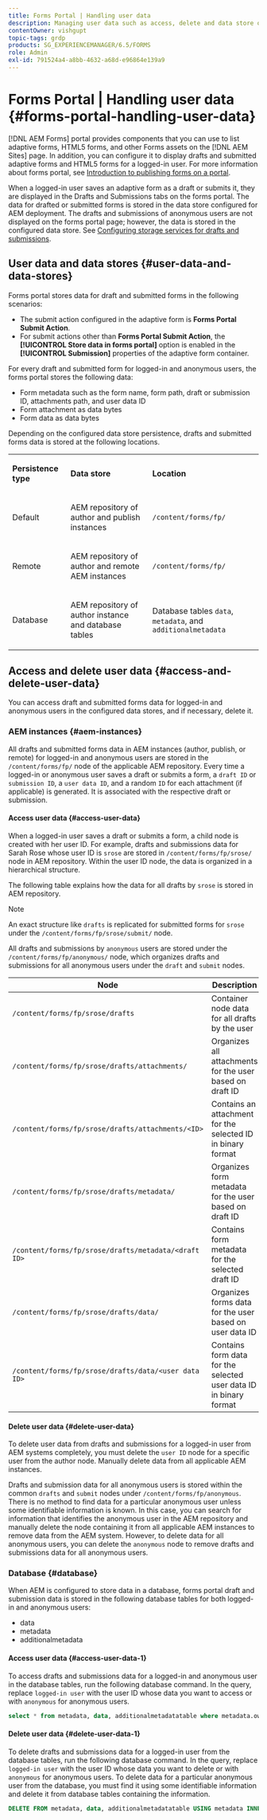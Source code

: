 ```yaml
---
title: Forms Portal | Handling user data
description: Managing user data such as access, delete and data store on AEM Forms portal.
contentOwner: vishgupt
topic-tags: grdp
products: SG_EXPERIENCEMANAGER/6.5/FORMS
role: Admin
exl-id: 791524a4-a8bb-4632-a68d-e96864e139a9
---
```

# Forms Portal | Handling user data {#forms-portal-handling-user-data}

[!DNL AEM Forms] portal provides components that you can use to list adaptive forms, HTML5 forms, and other Forms assets on the [!DNL AEM Sites] page. In addition, you can configure it to display drafts and submitted adaptive forms and HTML5 forms for a logged-in user. For more information about forms portal, see [Introduction to publishing forms on a portal](/help/forms/using/introduction-publishing-forms.md).

When a logged-in user saves an adaptive form as a draft or submits it, they are displayed in the Drafts and Submissions tabs on the forms portal. The data for drafted or submitted forms is stored in the data store configured for AEM deployment. The drafts and submissions of anonymous users are not displayed on the forms portal page; however, the data is stored in the configured data store. See [Configuring storage services for drafts and submissions](/help/forms/using/configuring-draft-submission-storage.md).

## User data and data stores {#user-data-and-data-stores}

Forms portal stores data for draft and submitted forms in the following scenarios:

* The submit action configured in the adaptive form is **Forms Portal Submit Action**.
* For submit actions other than **Forms Portal Submit Action**, the **[!UICONTROL Store data in forms portal]** option is enabled in the **[!UICONTROL Submission]** properties of the adaptive form container.

For every draft and submitted form for logged-in and anonymous users, the forms portal stores the following data:

* Form metadata such as the form name, form path, draft or submission ID, attachments path, and user data ID
* Form attachment as data bytes
* Form data as data bytes

Depending on the configured data store persistence, drafts and submitted forms data is stored at the following locations.

<table>
 <tbody>
  <tr>
   <td><p><strong>Persistence type</strong></p> </td>
   <td><p><strong>Data store</strong></p> </td>
   <td><p><strong>Location</strong></p> </td>
  </tr>
  <tr>
   <td><p>Default</p> </td>
   <td><p>AEM repository of author and publish instances</p> </td>
   <td><p><code>/content/forms/fp/</code></p> </td>
  </tr>
  <tr>
   <td><p>Remote</p> </td>
   <td><p>AEM repository of author and remote AEM instances</p> </td>
   <td><p><code>/content/forms/fp/</code></p> </td>
  </tr>
  <tr>
   <td><p>Database</p> </td>
   <td><p>AEM repository of author instance and database tables</p> </td>
   <td>Database tables <code>data</code>, <code>metadata</code>, and <code>additionalmetadata</code></td>
  </tr>
 </tbody>
</table>

## Access and delete user data {#access-and-delete-user-data}

You can access draft and submitted forms data for logged-in and anonymous users in the configured data stores, and if necessary, delete it.

### AEM instances {#aem-instances}

All drafts and submitted forms data in AEM instances (author, publish, or remote) for logged-in and anonymous users are stored in the `/content/forms/fp/` node of the applicable AEM repository. Every time a logged-in or anonymous user saves a draft or submits a form, a `draft ID` or `submission ID`, a `user data ID`, and a random `ID` for each attachment (if applicable) is generated. It is associated with the respective draft or submission.

#### Access user data {#access-user-data}

When a logged-in user saves a draft or submits a form, a child node is created with her user ID. For example, drafts and submissions data for Sarah Rose whose user ID is `srose` are stored in `/content/forms/fp/srose/` node in AEM repository. Within the user ID node, the data is organized in a hierarchical structure.

The following table explains how the data for all drafts by `srose` is stored in AEM repository.

>[!NOTE]
>
>An exact structure like `drafts` is replicated for submitted forms for `srose` under the `/content/forms/fp/srose/submit/` node.
>
>All drafts and submissions by `anonymous` users are stored under the `/content/forms/fp/anonymous/` node, which organizes drafts and submissions for all anonymous users under the `draft` and `submit` nodes.

| Node |Description |
|---|---|
| `/content/forms/fp/srose/drafts` |Container node data for all drafts by the user |
| `/content/forms/fp/srose/drafts/attachments/` |Organizes all attachments for the user based on draft ID |
| `/content/forms/fp/srose/drafts/attachments/<ID>` |Contains an attachment for the selected ID in binary format |
| `/content/forms/fp/srose/drafts/metadata/` |Organizes form metadata for the user based on draft ID |
| `/content/forms/fp/srose/drafts/metadata/<draft ID>` |Contains form metadata for the selected draft ID |
| `/content/forms/fp/srose/drafts/data/` |Organizes forms data for the user based on user data ID |
| `/content/forms/fp/srose/drafts/data/<user data ID>` |Contains form data for the selected user data ID in binary format |

#### Delete user data {#delete-user-data}

To delete user data from drafts and submissions for a logged-in user from AEM systems completely, you must delete the `user ID` node for a specific user from the author node. Manually delete data from all applicable AEM instances.

Drafts and submission data for all anonymous users is stored within the common `drafts` and `submit` nodes under `/content/forms/fp/anonymous`. There is no method to find data for a particular anonymous user unless some identifiable information is known. In this case, you can search for information that identifies the anonymous user in the AEM repository and manually delete the node containing it from all applicable AEM instances to remove data from the AEM system. However, to delete data for all anonymous users, you can delete the `anonymous` node to remove drafts and submissions data for all anonymous users.

### Database {#database}

When AEM is configured to store data in a database, forms portal draft and submission data is stored in the following database tables for both logged-in and anonymous users:

* data
* metadata
* additionalmetadata

#### Access user data {#access-user-data-1}

To access drafts and submissions data for a logged-in and anonymous user in the database tables, run the following database command. In the query, replace `logged-in user` with the user ID whose data you want to access or with `anonymous` for anonymous users.

```sql
select * from metadata, data, additionalmetadatatable where metadata.owner = 'logged-in user' and metadata.id = additionalmetadatatable.id and metadata.userdataID = data.id
```

#### Delete user data {#delete-user-data-1}

To delete drafts and submissions data for a logged-in user from the database tables, run the following database command. In the query, replace `logged-in user` with the user ID whose data you want to delete or with `anonymous` for anonymous users. To delete data for a particular anonymous user from the database, you must find it using some identifiable information and delete it from database tables containing the information.

```sql
DELETE FROM metadata, data, additionalmetadatatable USING metadata INNER JOIN data ON metadata.userdataID = data.id INNER JOIN additionalmetadatatable ON metadata.id = additionalmetadatatable.id WHERE metadata.owner = 'logged-in user'
```

